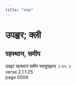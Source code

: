 ```yaml
---
title: "उपह्वर"
---
```


# उपह्वर; क्ली
## रहस्थान, समीप
उपह्वरं रहस्थानं समीपं स्यादुपह्वरम् ॥ २५ ॥<br />verse 2.1.1.25<br />page 0009

